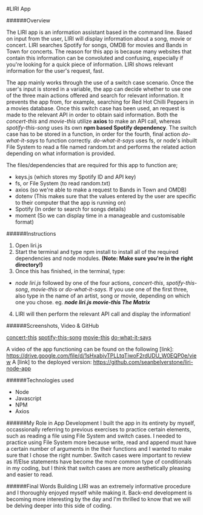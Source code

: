 #LIRI App

######Overview

The LIRI app is an information assistant based in the command line. 
Based on input from the user, LIRI will display information about a song, movie or concert. LIRI searches Spotify for songs, OMDB for movies and Bands in Town for concerts. The reason for this app is because many websites that contain this information can be convoluted and confusing, especially if you're looking for a quick piece of information. LIRI shows relevant information for the user's request, fast.

The app mainly works through the use of a switch case scenario. Once the user's input is stored in a variable, the app can decide whether to use one of the three main actions offered and search for relevant information. It prevents the app from, for example, searching for Red Hot Chilli Peppers in a movies database.
Once this switch case has been used, an request is made to the relevant API in order to obtain said information. Both the *concert-this* and *movie-this* utilize **axios** to make an API call, whereas *spotify-this-song* uses its own **npm based Spotify dependency**. The switch case has to be stored in a function, in order for the fourth, final action *do-what-it-says* to function correctly. *do-what-it-says* uses fs, or node's inbuilt File System to read a file named random.txt and performs the related action depending on what information is provided.

The files/dependencies that are required for this app to function are;
* keys.js (which stores my Spotify ID and API key)
* fs, or File System (to read random.txt)
* axios (so we're able to make a request to Bands in Town and OMDB)
* dotenv (This makes sure that the values entered by the user are specific to their computer that the app is running on)
* Spotify (In order to search for songs details)
* moment (So we can display time in a manageable and customisable format)

######Instructions
1. Open liri.js
2. Start the terminal and type npm install to install all of the required dependencies and node modules. **(Note: Make sure you're in the right directory!)**
3. Once this has finished, in the terminal, type:
* *node liri.js* followed by one of the four actions, *concert-this*, *spotify-this-song*, *movie-this* or *do-what-it-says*. If you use one of the first three, also type in the name of an artist, song or movie, depending on which one you chose. eg. __*node liri.js movie-this The Matrix*__
4. LIRI will then perform the relevant API call and display the information! 

######Screenshots, Video & GitHub

[concert-this](screenshots/concert-this.png)
[spotify-this-song](screenshots/spotify-this-song.png)
[movie-this](screenshots/movie-this.png)
[do-what-it-says](screenshots/do-what-it-says.png)


A video of the app functioning can be found on the following [link]: https://drive.google.com/file/d/1sHxabjvTPLLtqTiwoF2rdUDU_W0EQP0e/view
A [link] to the deployed version: https://github.com/seanbelverstone/liri-node-app

######Technologies used

* Node
* Javascript
* NPM
* Axios

######My Role in App Development
I built the app in its entirety by myself, occassionally referring to previous exercises to practice certain elements, such as reading a file using File System and switch cases. I needed to practice using File System more because write, read and append must have a certain number of arguments in the their functions and I wanted to make sure that I chose the right number. Switch cases were important to review as If/Else statements have become the more common type of conditionals in my coding, but I think that switch cases are more aesthetically pleasing and easier to read. 

######Final Words
Building LIRI was an extremely informative procedure and I thoroughly enjoyed myself while making it. Back-end development is becoming more interesting by the day and I'm thrilled to know that we will be delving deeper into this side of coding.